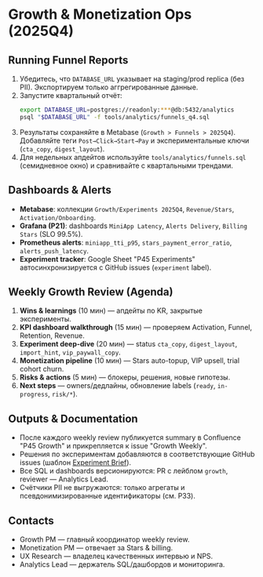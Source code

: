 # Growth & Monetization Ops (2025Q4)

## Running Funnel Reports
1. Убедитесь, что `DATABASE_URL` указывает на staging/prod replica (без PII). Экспортируем только аггрегированные данные.
2. Запустите квартальный отчёт:
   ```bash
   export DATABASE_URL=postgres://readonly:***@db:5432/analytics
   psql "$DATABASE_URL" -f tools/analytics/funnels_q4.sql
   ```
3. Результаты сохраняйте в Metabase (`Growth > Funnels > 2025Q4`). Добавляйте теги `Post→Click→Start→Pay` и экспериментальные ключи (`cta_copy`, `digest_layout`).
4. Для недельных апдейтов используйте `tools/analytics/funnels.sql` (семидневное окно) и сравнивайте с квартальными трендами.

## Dashboards & Alerts
- **Metabase**: коллекции `Growth/Experiments 2025Q4`, `Revenue/Stars`, `Activation/Onboarding`.
- **Grafana (P21)**: dashboards `MiniApp Latency`, `Alerts Delivery`, `Billing Stars` (SLO 99.5%).
- **Prometheus alerts**: `miniapp_tti_p95`, `stars_payment_error_ratio`, `alerts_push_latency`.
- **Experiment tracker**: Google Sheet "P45 Experiments" автосинхронизируется с GitHub issues (`experiment` label).

## Weekly Growth Review (Agenda)
1. **Wins & learnings** (10 мин) — апдейты по KR, закрытые эксперименты.
2. **KPI dashboard walkthrough** (15 мин) — проверяем Activation, Funnel, Retention, Revenue.
3. **Experiment deep-dive** (20 мин) — status `cta_copy`, `digest_layout`, `import_hint`, `vip_paywall_copy`.
4. **Monetization pipeline** (10 мин) — Stars auto-topup, VIP upsell, trial cohort churn.
5. **Risks & actions** (5 мин) — блокеры, решения, новые гипотезы.
6. **Next steps** — owners/дедлайны, обновление labels (`ready`, `in-progress`, `risk/*`).

## Outputs & Documentation
- После каждого weekly review публикуется summary в Confluence "P45 Growth" и прикрепляется к issue "Growth Weekly".
- Решения по экспериментам добавляются в соответствующие GitHub issues (шаблон [Experiment Brief](docs/templates/EXPERIMENT_BRIEF_TEMPLATE.md)).
- Все SQL и dashboards версионируются: PR с лейблом `growth`, reviewer — Analytics Lead.
- Счётчики PII не выгружаются: только агрегаты и псевдонимизированные идентификаторы (см. P33).

## Contacts
- Growth PM — главный координатор weekly review.
- Monetization PM — отвечает за Stars & billing.
- UX Research — владелец качественных интервью и NPS.
- Analytics Lead — держатель SQL/дашбордов и мониторинга.
